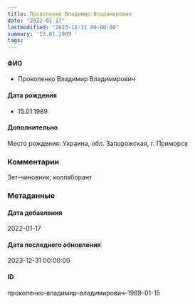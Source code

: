 ```yaml
---
title: Прокопенко Владимир Владимирович
date: "2022-01-17"
lastmodified: "2023-12-31 00:00:00"
summary: '15.01.1989 '
tags: 
---
```

<!--# pp1-->
<!--## Фигурант-->
<!--### Личные данные-->
#### ФИО
- Прокопенко Владимир Владимирович
#### Дата рождения
- 15.01.1989
#### Дополнительно
Место рождения:
Украина, обл. Запорожская, г. Приморск
### Комментарии
Зет-чиновник, коллаборант
### Метаданные
#### Дата добавления
2022-01-17
#### Дата последнего обновления
2023-12-31 00:00:00
#### ID
прокопенко-владимир-владимирович-1989-01-15
<!--## END;-->
